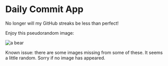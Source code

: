 Daily Commit App
================
No longer will my GitHub streaks be less than perfect!

Enjoy this pseudorandom image:

![a bear](http://placebear.com/800/100 "a bear")

Known issue: there are some images missing from some of these. It seems a little random. Sorry if no image has appeared.
